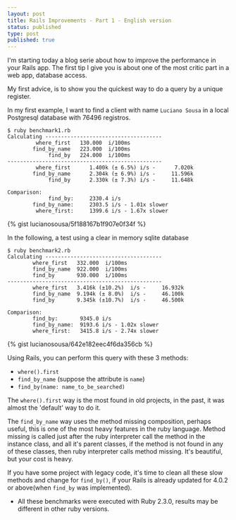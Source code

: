 ```yaml
---
layout: post
title: Rails Improvements - Part 1 - English version
status: published
type: post
published: true
---
```


I'm starting today a blog serie about how to improve the performance in your Rails app.
The first tip I give you is about one of the most critic part in a web app, database access.

My first advice, is to show you the quickest way to do a query by a unique register.

In my first example, I want to find a client with name `Luciano Sousa` in a local Postgresql database with 76496 registros.

```
$ ruby benchmark1.rb
Calculating -------------------------------------
         where_first   130.000  i/100ms
        find_by_name   223.000  i/100ms
             find_by   224.000  i/100ms
-------------------------------------------------
         where_first      1.400k (± 6.5%) i/s -      7.020k
        find_by_name      2.304k (± 6.9%) i/s -     11.596k
             find_by      2.330k (± 7.3%) i/s -     11.648k

Comparison:
             find_by:     2330.4 i/s
        find_by_name:     2303.5 i/s - 1.01x slower
         where_first:     1399.6 i/s - 1.67x slower
```

{% gist lucianosousa/5f188167b1f907e0f34f %}

In the following, a test using a clear in memory sqlite database

```
$ ruby benchmark2.rb
Calculating -------------------------------------
        where_first   332.000  i/100ms
        find_by_name  922.000  i/100ms
        find_by       930.000  i/100ms
-------------------------------------------------
        where_first   3.416k (±10.2%)  i/s -     16.932k
        find_by_name  9.194k (± 8.0%)  i/s -     46.100k
        find_by       9.345k (±10.7%)  i/s -     46.500k

Comparison:
        find_by:       9345.0 i/s
        find_by_name:  9193.6 i/s - 1.02x slower
        where_first:   3415.8 i/s - 2.74x slower
```

{% gist lucianosousa/642e182eec4f6da356cb %}

Using Rails, you can perform this query with these 3 methods:

- `where().first`
- `find_by_name` (suppose the attribute is `name`)
- `find_by(name: name_to_be_searched)`

The `where().first` way is the most found in old projects, in the past, it was almost the 'default' way to do it.

The `find_by_name` way uses the method missing composition, perhaps useful, this is one of the most heavy features in the ruby language. Method missing is called just after the ruby interpreter call the method in the instance class, and all it's parent classes, if the method is not found in any of these classes, then ruby interpreter calls method missing. It's beautiful, but your cost is heavy.

If you have some project with legacy code, it's time to clean all these slow methods and change for `find_by()`, if your Rails is already updated for 4.0.2 or above(when `find_by` was implemented).

* All these benchmarks were executed with Ruby 2.3.0, results may be different in other ruby versions.

